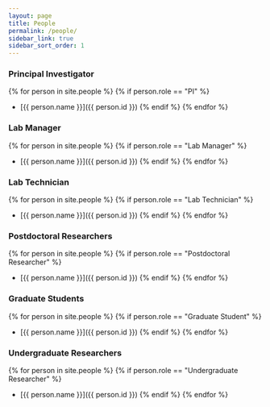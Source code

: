 ```yaml
---
layout: page
title: People
permalink: /people/
sidebar_link: true
sidebar_sort_order: 1
---
```


### Principal Investigator

{% for person in site.people %}
  {% if person.role == "PI" %}
  - [{{ person.name }}]({{ person.id }})
  {% endif %}
{% endfor %}

### Lab Manager

{% for person in site.people %}
  {% if person.role == "Lab Manager" %}
  - [{{ person.name }}]({{ person.id }})
  {% endif %}
{% endfor %}

### Lab Technician

{% for person in site.people %}
  {% if person.role == "Lab Technician" %}
  - [{{ person.name }}]({{ person.id }})
  {% endif %}
{% endfor %}

### Postdoctoral Researchers

{% for person in site.people %}
  {% if person.role == "Postdoctoral Researcher" %}
  - [{{ person.name }}]({{ person.id }})
  {% endif %}
{% endfor %}

### Graduate Students

{% for person in site.people %}
  {% if person.role == "Graduate Student" %}
  - [{{ person.name }}]({{ person.id }})
  {% endif %}
{% endfor %}

### Undergraduate Researchers

{% for person in site.people %}
  {% if person.role == "Undergraduate Researcher" %}
  - [{{ person.name }}]({{ person.id }})
  {% endif %}
{% endfor %}

<!-- ### Past members

{% for person in site.people %}
  {% if person.current == false %}
  - {{ person.name }} ({{ person.role }})
  {% endif %}
{% endfor %} -->

<!-- - Peter David (Masters)
- Marcela Diaz (Research Assistant)
- Marguerite Gosse (Research Assistant)
- Liesl Grant (Undergraduate Project)
- Dr Aaron Harmer (Postdoc)
- Ludovic Hoarau (Masters)
- Dr Osmar Luiz Jr (PhD)
- Alisha Madsen (Honours, Research Assistant)
- Dr Joseph Maina (PhD)
- Dr Julieta Martinelli (PhD)
- Dr Toni Mizerek (PhD)
- Elisa Plati (Research Assistant)
- Dr Kristin Precoda (Research Assistant)
- Alex Robinson (Undergraduate Project)
- Jack Roxburgh (Undergraduate Project)
- Sheena Su (Masters)
- Dr Rachael Woods (Masters, PhD)
- Dr Kyle Zawada (PhD) -->

<!-- [[Add member](https://github.com/jmadinlab/jmadinlab.github.io/issues/new?assignees=jmadin&labels=add+person&template=add-person.md&title=I%27d+like+to+add+myself+to+the+lab)] -->
